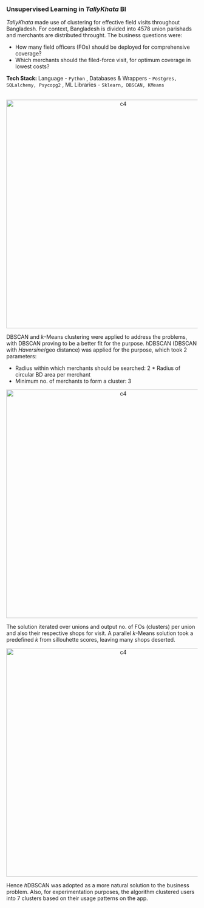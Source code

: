 ### Unsupervised Learning in *TallyKhata* BI

*TallyKhata* made use of clustering for effective field visits throughout Bangladesh. For context, Bangladesh is divided into 4578 union parishads and merchants are distributed throught. The business questions were:
- How many field officers (FOs) should be deployed for comprehensive coverage?
- Which merchants should the filed-force visit, for optimum coverage in lowest costs?

**Tech Stack:** Language - `Python` , Databases & Wrappers - `Postgres, SQLalchemy, Psycopg2` , ML Libraries - `Sklearn, DBSCAN, KMeans` <br><br>

<p align="center"><img width="600" alt="c4" src="https://github.com/shithi30/Clusters_for_Field_Visit/assets/43873081/4d9cc36d-eaf3-4d7e-a67d-96f96413363d"></p>

DBSCAN and *k*-Means clustering were applied to address the problems, with DBSCAN proving to be a better fit for the purpose. *h*DBSCAN (DBSCAN with *Haversine*/geo distance) was applied for the purpose, which took 2 parameters:
- Radius within which merchants should be searched: 2 * Radius of circular BD area per merchant
- Minimum no. of merchants to form a cluster: 3

<p align="center"><img width="600" alt="c4" src="https://github.com/shithi30/Clusters_for_Field_Visit/assets/43873081/3d6f1093-bb9f-4f0f-8899-a594d8f6f672"></p>

The solution iterated over unions and output no. of FOs (clusters) per union and also their respective shops for visit. A parallel *k*-Means solution took a predefined *k* from sillouhette scores, leaving many shops deserted. 

<p align="center"><img width="600" alt="c4" src="https://github.com/shithi30/Clusters_for_Field_Visit/assets/43873081/877cb376-f9af-4578-ab17-9711565734ee"></p>

Hence *h*DBSCAN was adopted as a more natural solution to the business problem. Also, for experimentation purposes, the algorithm clustered users into 7 clusters based on their usage patterns on the app. 
